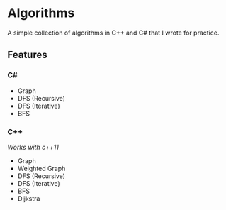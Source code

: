 # Algorithms

A simple collection of algorithms in C++ and C# that I wrote for 
practice.

## Features

### C#

* Graph
* DFS (Recursive)
* DFS (Iterative)
* BFS

### C++

*Works with c++11*
* Graph
* Weighted Graph
* DFS (Recursive)
* DFS (Iterative)
* BFS
* Dijkstra
